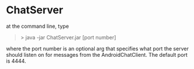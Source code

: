 # ChatServer
at the command line, type 
> \> java -jar ChatServer.jar [port number]

where the port number is an optional arg that specifies what port the server should listen on for messages from the AndroidChatClient. The default port is 4444.
